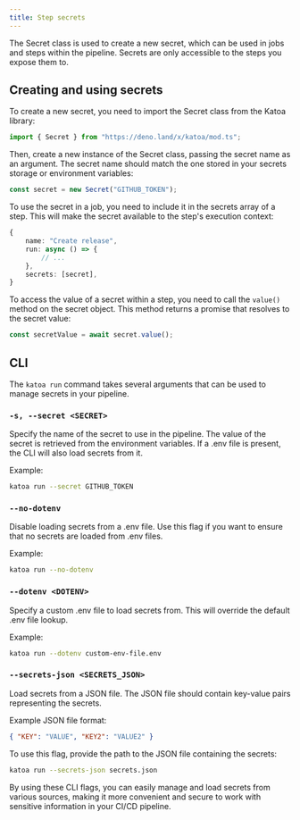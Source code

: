 ```yaml
---
title: Step secrets
---
```


The Secret class is used to create a new secret, which can be used in jobs and steps within the pipeline. Secrets are only accessible to the steps you expose them to.

## Creating and using secrets

To create a new secret, you need to import the Secret class from the Katoa library:

```typescript
import { Secret } from "https://deno.land/x/katoa/mod.ts";
```

Then, create a new instance of the Secret class, passing the secret name as an argument. The secret name should match the one stored in your secrets storage or environment variables:

```typescript
const secret = new Secret("GITHUB_TOKEN");
```

To use the secret in a job, you need to include it in the secrets array of a step. This will make the secret available to the step's execution context:

```typescript
{
    name: "Create release",
    run: async () => {
        // ...
    },
    secrets: [secret],
}
```

To access the value of a secret within a step, you need to call the `value()` method on the secret object. This method returns a promise that resolves to the secret value:

```typescript
const secretValue = await secret.value();
```

## CLI

The `katoa run` command takes several arguments that can be used to manage secrets in your pipeline.

### `-s, --secret <SECRET>`

Specify the name of the secret to use in the pipeline. The value of the secret is retrieved from the environment variables. If a .env file is present, the CLI will also load secrets from it.

Example:

```bash
katoa run --secret GITHUB_TOKEN
```

### `--no-dotenv`

Disable loading secrets from a .env file. Use this flag if you want to ensure that no secrets are loaded from .env files.

Example:

```bash
katoa run --no-dotenv
```

### `--dotenv <DOTENV>`

Specify a custom .env file to load secrets from. This will override the default .env file lookup.

Example:

```bash
katoa run --dotenv custom-env-file.env
```

### `--secrets-json <SECRETS_JSON>`

Load secrets from a JSON file. The JSON file should contain key-value pairs representing the secrets.

Example JSON file format:

```json
{ "KEY": "VALUE", "KEY2": "VALUE2" }
```

To use this flag, provide the path to the JSON file containing the secrets:

```bash
katoa run --secrets-json secrets.json
```

By using these CLI flags, you can easily manage and load secrets from various sources, making it more convenient and secure to work with sensitive information in your CI/CD pipeline.
